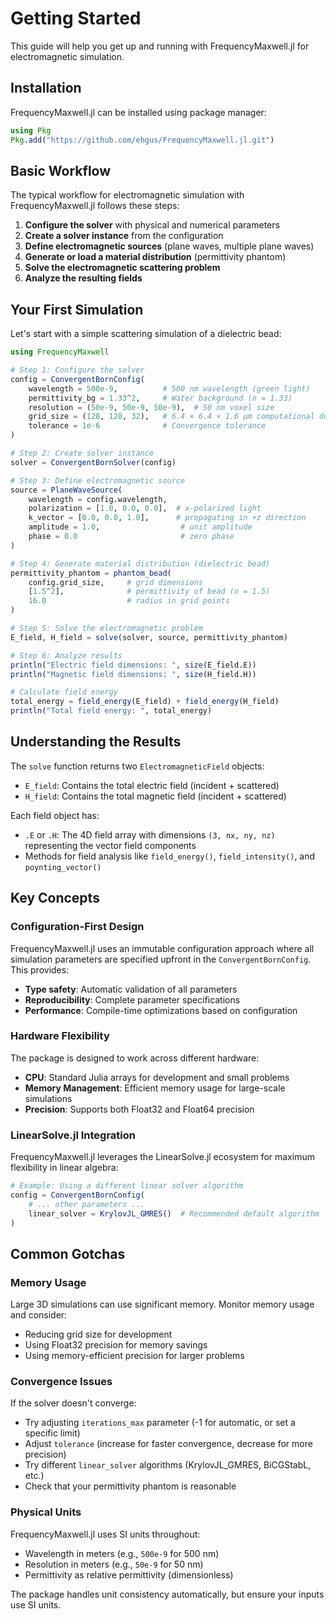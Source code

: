 # Getting Started

This guide will help you get up and running with FrequencyMaxwell.jl for electromagnetic simulation.

## Installation

FrequencyMaxwell.jl can be installed using package manager:

```julia
using Pkg
Pkg.add("https://github.com/ehgus/FrequencyMaxwell.jl.git")
```

## Basic Workflow

The typical workflow for electromagnetic simulation with FrequencyMaxwell.jl follows these steps:

1. **Configure the solver** with physical and numerical parameters
2. **Create a solver instance** from the configuration
3. **Define electromagnetic sources** (plane waves, multiple plane waves)
4. **Generate or load a material distribution** (permittivity phantom)
5. **Solve the electromagnetic scattering problem**
6. **Analyze the resulting fields**

## Your First Simulation

Let's start with a simple scattering simulation of a dielectric bead:

```julia
using FrequencyMaxwell

# Step 1: Configure the solver
config = ConvergentBornConfig(
    wavelength = 500e-9,          # 500 nm wavelength (green light)
    permittivity_bg = 1.33^2,     # Water background (n = 1.33)
    resolution = (50e-9, 50e-9, 50e-9),  # 50 nm voxel size
    grid_size = (128, 128, 32),   # 6.4 × 6.4 × 1.6 μm computational domain
    tolerance = 1e-6              # Convergence tolerance
)

# Step 2: Create solver instance
solver = ConvergentBornSolver(config)

# Step 3: Define electromagnetic source
source = PlaneWaveSource(
    wavelength = config.wavelength,
    polarization = [1.0, 0.0, 0.0],  # x-polarized light
    k_vector = [0.0, 0.0, 1.0],      # propagating in +z direction
    amplitude = 1.0,                  # unit amplitude
    phase = 0.0                       # zero phase
)

# Step 4: Generate material distribution (dielectric bead)
permittivity_phantom = phantom_bead(
    config.grid_size,     # grid dimensions
    [1.5^2],              # permittivity of bead (n = 1.5)
    16.0                  # radius in grid points
)

# Step 5: Solve the electromagnetic problem
E_field, H_field = solve(solver, source, permittivity_phantom)

# Step 6: Analyze results
println("Electric field dimensions: ", size(E_field.E))
println("Magnetic field dimensions: ", size(H_field.H))

# Calculate field energy
total_energy = field_energy(E_field) + field_energy(H_field)
println("Total field energy: ", total_energy)
```

## Understanding the Results

The `solve` function returns two `ElectromagneticField` objects:

- `E_field`: Contains the total electric field (incident + scattered)
- `H_field`: Contains the total magnetic field (incident + scattered)

Each field object has:
- `.E` or `.H`: The 4D field array with dimensions `(3, nx, ny, nz)` representing the vector field components
- Methods for field analysis like `field_energy()`, `field_intensity()`, and `poynting_vector()`

## Key Concepts

### Configuration-First Design

FrequencyMaxwell.jl uses an immutable configuration approach where all simulation parameters are specified upfront in the `ConvergentBornConfig`. This provides:

- **Type safety**: Automatic validation of all parameters
- **Reproducibility**: Complete parameter specifications
- **Performance**: Compile-time optimizations based on configuration

### Hardware Flexibility

The package is designed to work across different hardware:

- **CPU**: Standard Julia arrays for development and small problems
- **Memory Management**: Efficient memory usage for large-scale simulations
- **Precision**: Supports both Float32 and Float64 precision

### LinearSolve.jl Integration

FrequencyMaxwell.jl leverages the LinearSolve.jl ecosystem for maximum flexibility in linear algebra:

```julia
# Example: Using a different linear solver algorithm
config = ConvergentBornConfig(
    # ... other parameters ...
    linear_solver = KrylovJL_GMRES()  # Recommended default algorithm
)
```

## Common Gotchas

### Memory Usage

Large 3D simulations can use significant memory. Monitor memory usage and consider:
- Reducing grid size for development
- Using Float32 precision for memory savings
- Using memory-efficient precision for larger problems

### Convergence Issues

If the solver doesn't converge:
- Try adjusting `iterations_max` parameter (-1 for automatic, or set a specific limit)
- Adjust `tolerance` (increase for faster convergence, decrease for more precision)
- Try different `linear_solver` algorithms (KrylovJL_GMRES, BiCGStabL, etc.)
- Check that your permittivity phantom is reasonable

### Physical Units

FrequencyMaxwell.jl uses SI units throughout:
- Wavelength in meters (e.g., `500e-9` for 500 nm)
- Resolution in meters (e.g., `50e-9` for 50 nm)
- Permittivity as relative permittivity (dimensionless)

The package handles unit consistency automatically, but ensure your inputs use SI units.